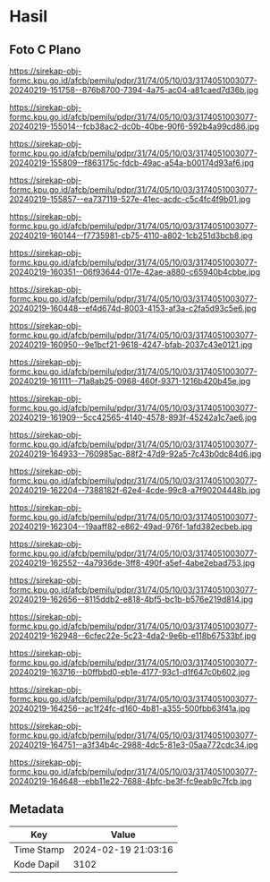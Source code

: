 # Hasil

## Foto C Plano

https://sirekap-obj-formc.kpu.go.id/afcb/pemilu/pdpr/31/74/05/10/03/3174051003077-20240219-151758--876b8700-7394-4a75-ac04-a81caed7d36b.jpg

https://sirekap-obj-formc.kpu.go.id/afcb/pemilu/pdpr/31/74/05/10/03/3174051003077-20240219-155014--fcb38ac2-dc0b-40be-90f6-592b4a99cd86.jpg

https://sirekap-obj-formc.kpu.go.id/afcb/pemilu/pdpr/31/74/05/10/03/3174051003077-20240219-155809--f863175c-fdcb-49ac-a54a-b00174d93af6.jpg

https://sirekap-obj-formc.kpu.go.id/afcb/pemilu/pdpr/31/74/05/10/03/3174051003077-20240219-155857--ea737119-527e-41ec-acdc-c5c4fc4f9b01.jpg

https://sirekap-obj-formc.kpu.go.id/afcb/pemilu/pdpr/31/74/05/10/03/3174051003077-20240219-160144--f7735981-cb75-4110-a802-1cb251d3bcb8.jpg

https://sirekap-obj-formc.kpu.go.id/afcb/pemilu/pdpr/31/74/05/10/03/3174051003077-20240219-160351--06f93644-017e-42ae-a880-c65940b4cbbe.jpg

https://sirekap-obj-formc.kpu.go.id/afcb/pemilu/pdpr/31/74/05/10/03/3174051003077-20240219-160448--ef4d674d-8003-4153-af3a-c2fa5d93c5e6.jpg

https://sirekap-obj-formc.kpu.go.id/afcb/pemilu/pdpr/31/74/05/10/03/3174051003077-20240219-160950--9e1bcf21-9618-4247-bfab-2037c43e0121.jpg

https://sirekap-obj-formc.kpu.go.id/afcb/pemilu/pdpr/31/74/05/10/03/3174051003077-20240219-161111--71a8ab25-0968-460f-9371-1216b420b45e.jpg

https://sirekap-obj-formc.kpu.go.id/afcb/pemilu/pdpr/31/74/05/10/03/3174051003077-20240219-161909--5cc42565-4140-4578-893f-45242a1c7ae6.jpg

https://sirekap-obj-formc.kpu.go.id/afcb/pemilu/pdpr/31/74/05/10/03/3174051003077-20240219-164933--760985ac-88f2-47d9-92a5-7c43b0dc84d6.jpg

https://sirekap-obj-formc.kpu.go.id/afcb/pemilu/pdpr/31/74/05/10/03/3174051003077-20240219-162204--7388182f-62e4-4cde-99c8-a7f90204448b.jpg

https://sirekap-obj-formc.kpu.go.id/afcb/pemilu/pdpr/31/74/05/10/03/3174051003077-20240219-162304--19aaff82-e862-49ad-976f-1afd382ecbeb.jpg

https://sirekap-obj-formc.kpu.go.id/afcb/pemilu/pdpr/31/74/05/10/03/3174051003077-20240219-162552--4a7936de-3ff8-490f-a5ef-4abe2ebad753.jpg

https://sirekap-obj-formc.kpu.go.id/afcb/pemilu/pdpr/31/74/05/10/03/3174051003077-20240219-162656--8115ddb2-e818-4bf5-bc1b-b576e219d814.jpg

https://sirekap-obj-formc.kpu.go.id/afcb/pemilu/pdpr/31/74/05/10/03/3174051003077-20240219-162948--6cfec22e-5c23-4da2-9e6b-e118b67533bf.jpg

https://sirekap-obj-formc.kpu.go.id/afcb/pemilu/pdpr/31/74/05/10/03/3174051003077-20240219-163716--b0ffbbd0-eb1e-4177-93c1-d1f647c0b602.jpg

https://sirekap-obj-formc.kpu.go.id/afcb/pemilu/pdpr/31/74/05/10/03/3174051003077-20240219-164256--ac1f24fc-d160-4b81-a355-500fbb63f41a.jpg

https://sirekap-obj-formc.kpu.go.id/afcb/pemilu/pdpr/31/74/05/10/03/3174051003077-20240219-164751--a3f34b4c-2988-4dc5-81e3-05aa772cdc34.jpg

https://sirekap-obj-formc.kpu.go.id/afcb/pemilu/pdpr/31/74/05/10/03/3174051003077-20240219-164648--ebb11e22-7688-4bfc-be3f-fc9eab9c7fcb.jpg


## Metadata

| Key        | Value               |
| ---------- | ------------------- |
| Time Stamp | 2024-02-19 21:03:16 |
| Kode Dapil | 3102                |



